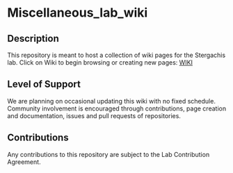 # Miscellaneous_lab_wiki


## Description

This repository is meant to host a collection of wiki pages for the Stergachis lab. Click on Wiki to begin browsing or creating new pages: 
[WIKI](https://github.com/StergachisLab/Miscellaneous_lab_wiki/wiki)

## Level of Support

We are planning on occasional updating this wiki with no fixed schedule. Community involvement is encouraged through contributions, page creation and documentation, issues and pull requests of repositories.

## Contributions

Any contributions to this repository are subject to the Lab Contribution Agreement. 
